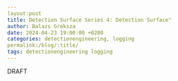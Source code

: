 ```yaml
---
layout:post
title: Detection Surface Series 4: Detection Surface"
author: Balazs Greksza
date: 2024-04-23 19:00:00 +0200
categories: detectionengineering, logging
permalink:/blog/:title/
tags: detectionengineering logging
---
```


DRAFT
